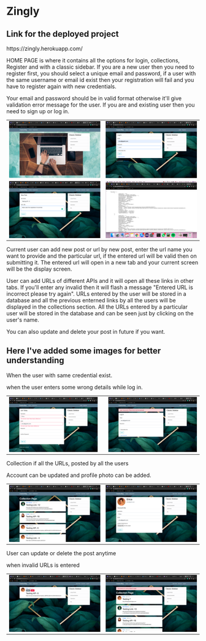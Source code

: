 # Zingly


<h2>Link for the deployed project</h2>
https://zingly.herokuapp.com/



<p>     </p>
<p>HOME PAGE is where it contains all the options for login, collections, Register and with a classic sidebar.
If you are a new user then you need to register first, you should select a unique email and password, if a user with the same username or email id exist then your registration will fail and you have to register again with new credentials.</p>
<p>Your email and password should be in valid format otherwise it'll give validation error message for the user.
If you are and existing user then you need to sign up or log in.</p>
<table>
<tr>
<td><img src="images/homeeee.png" width="500"></td>
<td><img src="images/login.png" width="500"></td>
</tr>
<tr>
<td><img src="images/newposttt.png" width="500"></td>
<td><img src="images/divert.png" width="500"></td>
</tr>
</table>


<p>Current user can add new post or url by new post, enter the url name you want to provide and the particular url, if the entered url will be valid then on submitting it. The entered url will open in a new tab and your current screen will be the display screen.</p>
User can add URLs of different APIs and it will open all these links in other tabs. If you'll enter any invalid then it will flash a message "Entered URL is incorrect please try again".
URLs entered by the user will be stored in a database and all the previous enterned links by all the users will be displayed in the collections section.
All the URLs entered by a particular user will be stored in the database and can be seen just by clicking on the user's name.</p>
You can also update and delete your post in future if you want.

<h2>Here I've added some images for better understanding</h2>


<p>When the user with same credential exist.</p>
<p>when the user enters some wrong details while log in.</p>
<table>
<tr>
<td><img src="images/unsuccessfulregister.png" width="400"><td>
<td><img src="images/unsuccesfulLogin.png" width="400"></td>
</tr>
</table>

<p>Collection if all the URLs, posted by all the users</p>
<p>Account can be updated and profile photo can be added.</p>
<table>
<tr>
<td><img src="images/collections.png" width="400"></td>
<td><img src="images/accountttt.png" width="400"></td>
</tr>
</table>

<p>User can update or delete the post anytime</p>
<p>when invalid URLs is entered</p>
<table>
<tr>
<td><img src="images/updateanddelete.png" width="400"></td>
<td><img src="images/wrong_url.png" width="400"></td>
</tr>
</table>




